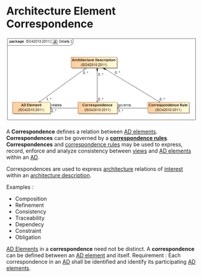 # Architecture Element Correspondence

![Correspondence](../Resources/ADElement_correspondence.png)

A **Correspondence** defines a relation between [AD elements](Architecture_Description_Element.md).
**Correspondences** can be governed by a **[correspondence rules](Correspondence_rules.md)**.
**Correspondences** and [correspondence rules](Correspondence_rules.md) may be used to express, record, enforce and analyze consistency between [views](Architecture_View.md) and [AD elements](Architecture_Description_Element.md) within an [AD](Architecture_Description.md).

Correspondences are used to express [architecture](Architecture.md) relations of [interest](Architecture_interest.md) within an [architecture description](Architecture_Description.md).

Examples :

- Composition
- Refinement
- Consistency
- Traceability
- Dependecy
- Constraint
- Obligation

[AD Elements](Architecture_Description_Element.md) in a **correspondence** need not be distinct. A **correspondence** can be defined between an [AD element](Architecture_Description_Element.md) and itself.
Requirement : Each correspondence in an [AD](Architecture_Description.md) shall be identified and identify its participating [AD elements](Architecture_Description_Element.md).
